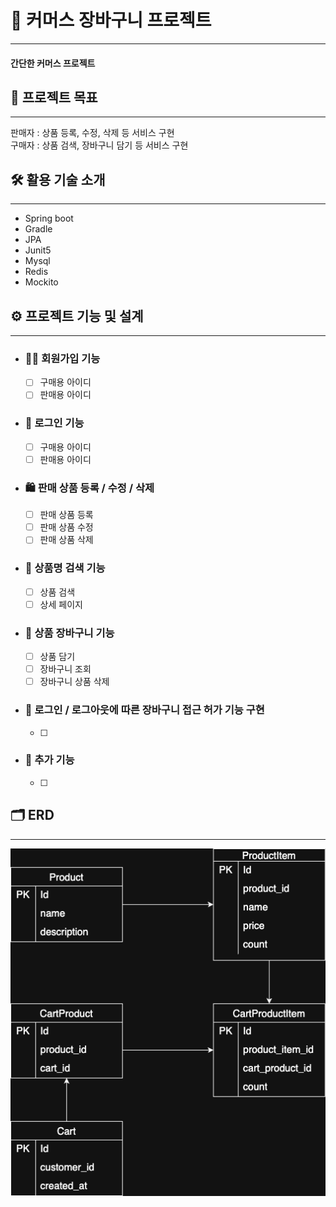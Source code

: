 # 🛒 커머스 장바구니 프로젝트

---

#### 간단한 커머스 프로젝트

## 🎯 프로젝트 목표

---

판매자 : 상품 등록, 수정, 삭제 등 서비스 구현  
구매자 : 상품 검색, 장바구니 담기 등 서비스 구현

## 🛠️ 활용 기술 소개

---

- Spring boot
- Gradle
- JPA
- Junit5
- Mysql
- Redis
- Mockito

## ⚙️ 프로젝트 기능 및 설계

---

- ### 🙋‍♂️ 회원가입 기능
  - [ ] 구매용 아이디
  - [ ] 판매용 아이디

- ### 🔐 로그인 기능
  - [ ] 구매용 아이디
  - [ ] 판매용 아이디

- ### 🛍️ 판매 상품 등록 / 수정 / 삭제
  - [ ] 판매 상품 등록
  - [ ] 판매 상품 수정
  - [ ] 판매 상품 삭제

- ### 🔎 상품명 검색 기능
  - [ ] 상품 검색
  - [ ] 상세 페이지

- ### 🧺 상품 장바구니 기능
  - [ ] 상품 담기
  - [ ] 장바구니 조회
  - [ ] 장바구니 상품 삭제

- ### 🔄 로그인 / 로그아웃에 따른 장바구니 접근 허가 기능 구현
  - [ ] 

- ### 🌟 추가 기능
  - [ ] 

## 🗂 ERD

---

![ERD](./erd.drawio.png)  